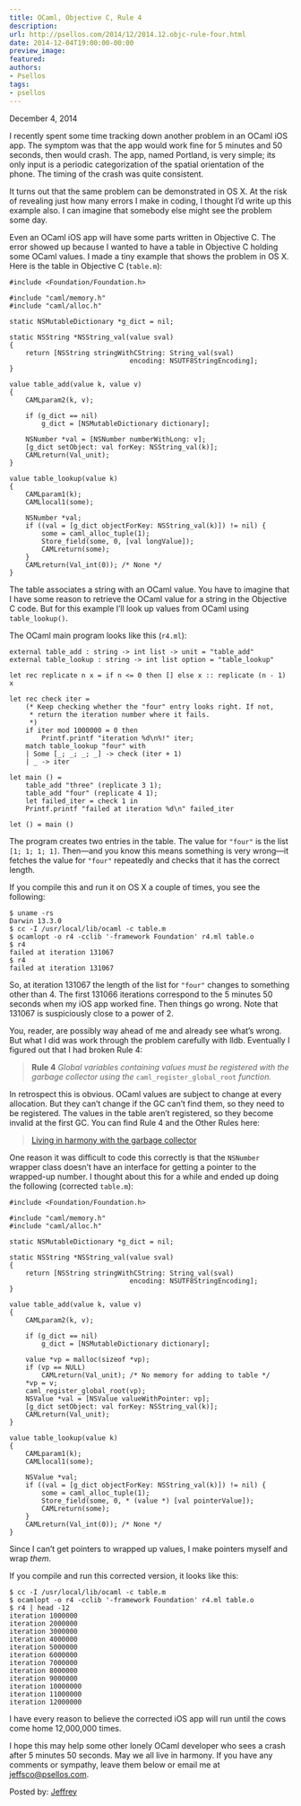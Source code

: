 ```yaml
---
title: OCaml, Objective C, Rule 4
description:
url: http://psellos.com/2014/12/2014.12.objc-rule-four.html
date: 2014-12-04T19:00:00-00:00
preview_image:
featured:
authors:
- Psellos
tags:
- psellos
---
```


<div class="date">December 4, 2014</div>

<p>I recently spent some time tracking down another problem in an OCaml iOS
app. The symptom was that the app would work fine for 5 minutes and 50
seconds, then would crash. The app, named Portland, is very simple; its
only input is a periodic categorization of the spatial orientation of the
phone. The timing of the crash was quite consistent.</p>

<p>It turns out that the same problem can be demonstrated in OS X. At the
risk of revealing just how many errors I make in coding, I thought I&rsquo;d
write up this example also. I can imagine that somebody else might see
the problem some day.</p>

<p>Even an OCaml iOS app will have some parts written in Objective C. The
error showed up because I wanted to have a table in Objective C holding
some OCaml values. I made a tiny example that shows the problem in OS X.
Here is the table in Objective C (<code>table.m</code>):</p>

<pre><code>#include &lt;Foundation/Foundation.h&gt;

#include &quot;caml/memory.h&quot;
#include &quot;caml/alloc.h&quot;

static NSMutableDictionary *g_dict = nil;

static NSString *NSString_val(value sval)
{
    return [NSString stringWithCString: String_val(sval)
                              encoding: NSUTF8StringEncoding];
}

value table_add(value k, value v)
{
    CAMLparam2(k, v);

    if (g_dict == nil)
        g_dict = [NSMutableDictionary dictionary];

    NSNumber *val = [NSNumber numberWithLong: v];
    [g_dict setObject: val forKey: NSString_val(k)];
    CAMLreturn(Val_unit);
}

value table_lookup(value k)
{
    CAMLparam1(k);
    CAMLlocal1(some);

    NSNumber *val;
    if ((val = [g_dict objectForKey: NSString_val(k)]) != nil) {
        some = caml_alloc_tuple(1);
        Store_field(some, 0, [val longValue]);
        CAMLreturn(some);
    }
    CAMLreturn(Val_int(0)); /* None */
}</code></pre>

<p>The table associates a string with an OCaml value. You have to imagine
that I have some reason to retrieve the OCaml value for a string in the
Objective C code. But for this example I&rsquo;ll look up values from OCaml
using <code>table_lookup()</code>.</p>

<p>The OCaml main program looks like this (<code>r4.ml</code>):</p>

<pre><code>external table_add : string -&gt; int list -&gt; unit = &quot;table_add&quot;
external table_lookup : string -&gt; int list option = &quot;table_lookup&quot;

let rec replicate n x = if n &lt;= 0 then [] else x :: replicate (n - 1) x

let rec check iter =
    (* Keep checking whether the &quot;four&quot; entry looks right. If not,
     * return the iteration number where it fails.
     *)
    if iter mod 1000000 = 0 then
        Printf.printf &quot;iteration %d\n%!&quot; iter;
    match table_lookup &quot;four&quot; with
    | Some [_; _; _; _] -&gt; check (iter + 1)
    | _ -&gt; iter

let main () =
    table_add &quot;three&quot; (replicate 3 1);
    table_add &quot;four&quot; (replicate 4 1);
    let failed_iter = check 1 in
    Printf.printf &quot;failed at iteration %d\n&quot; failed_iter

let () = main ()</code></pre>

<p>The program creates two entries in the table. The value for <code>&quot;four&quot;</code> is
the list <code>[1; 1; 1; 1]</code>. Then&mdash;and you know this means something is very
wrong&mdash;it fetches the value for <code>&quot;four&quot;</code> repeatedly and checks that it
has the correct length.</p>

<p>If you compile this and run it on OS X a couple of times, you see the
following:</p>

<pre><code>$ uname -rs
Darwin 13.3.0
$ cc -I /usr/local/lib/ocaml -c table.m
$ ocamlopt -o r4 -cclib '-framework Foundation' r4.ml table.o
$ r4
failed at iteration 131067
$ r4
failed at iteration 131067</code></pre>

<p>So, at iteration 131067 the length of the list for <code>&quot;four&quot;</code> changes to
something other than 4. The first 131066 iterations correspond to the 5
minutes 50 seconds when my iOS app worked fine. Then things go wrong.
Note that 131067 is suspiciously close to a power of 2.</p>

<p>You, reader, are possibly way ahead of me and already see what&rsquo;s wrong.
But what I did was work through the problem carefully with lldb.
Eventually I figured out that I had broken Rule 4:</p>

<blockquote>
  <p><strong>Rule 4</strong> <em>Global variables containing values must be registered with the
  garbage collector using the</em> <code>caml_register_global_root</code> <em>function.</em></p>
</blockquote>

<p>In retrospect this is obvious. OCaml values are subject to change at
every allocation. But they can&rsquo;t change if the GC can&rsquo;t find them, so
they need to be registered. The values in the table aren&rsquo;t registered,
so they become invalid at the first GC. You can find Rule 4 and the
Other Rules here:</p>

<blockquote>
  <p><a href="http://caml.inria.fr/pub/docs/manual-ocaml/intfc.html#sec440">Living in harmony with the garbage collector</a></p>
</blockquote>

<p>One reason it was difficult to code this correctly is that the
<code>NSNumber</code> wrapper class doesn&rsquo;t have an interface for getting a pointer
to the wrapped-up number. I thought about this for a while and ended up
doing the following (corrected <code>table.m</code>):</p>

<pre><code>#include &lt;Foundation/Foundation.h&gt;

#include &quot;caml/memory.h&quot;
#include &quot;caml/alloc.h&quot;

static NSMutableDictionary *g_dict = nil;

static NSString *NSString_val(value sval)
{
    return [NSString stringWithCString: String_val(sval)
                              encoding: NSUTF8StringEncoding];
}

value table_add(value k, value v)
{
    CAMLparam2(k, v);

    if (g_dict == nil)
        g_dict = [NSMutableDictionary dictionary];

    value *vp = malloc(sizeof *vp);
    if (vp == NULL)
        CAMLreturn(Val_unit); /* No memory for adding to table */
    *vp = v;
    caml_register_global_root(vp);
    NSValue *val = [NSValue valueWithPointer: vp];
    [g_dict setObject: val forKey: NSString_val(k)];
    CAMLreturn(Val_unit);
}

value table_lookup(value k)
{
    CAMLparam1(k);
    CAMLlocal1(some);

    NSValue *val;
    if ((val = [g_dict objectForKey: NSString_val(k)]) != nil) {
        some = caml_alloc_tuple(1);
        Store_field(some, 0, * (value *) [val pointerValue]);
        CAMLreturn(some);
    }
    CAMLreturn(Val_int(0)); /* None */
}</code></pre>

<p>Since I can&rsquo;t get pointers to wrapped up values, I make pointers myself
and wrap <em>them</em>.</p>

<p>If you compile and run this corrected version, it looks like this:</p>

<pre><code>$ cc -I /usr/local/lib/ocaml -c table.m
$ ocamlopt -o r4 -cclib '-framework Foundation' r4.ml table.o
$ r4 | head -12
iteration 1000000
iteration 2000000
iteration 3000000
iteration 4000000
iteration 5000000
iteration 6000000
iteration 7000000
iteration 8000000
iteration 9000000
iteration 10000000
iteration 11000000
iteration 12000000</code></pre>

<p>I have every reason to believe the corrected iOS app will run until the
cows come home 12,000,000 times.</p>

<p>I hope this may help some other lonely OCaml developer who sees a crash
after 5 minutes 50 seconds. May we all live in harmony. If you have any
comments or sympathy, leave them below or email me at
<a href="mailto:jeffsco@psellos.com">jeffsco@psellos.com</a>.</p>

<p>Posted by: <a href="http://psellos.com/aboutus.html#jeffreya.scofieldphd">Jeffrey</a></p>

<p></p>

